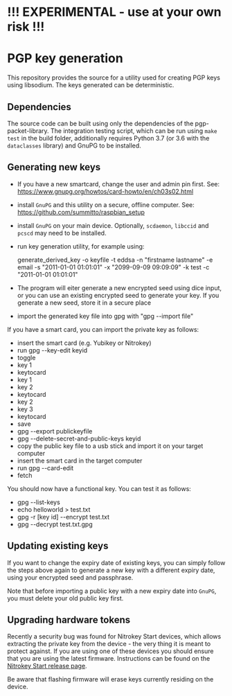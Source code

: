 # !!! EXPERIMENTAL - use at your own risk !!!

# PGP key generation

This repository provides the source for a utility used for creating
PGP keys using libsodium. The keys generated can be deterministic.

## Dependencies

The source code can be built using only the dependencies of the
pgp-packet-library. The integration testing script, which can be run using
`make test` in the build folder, additionally requires Python 3.7 (or 3.6 with
the `dataclasses` library) and GnuPG to be installed.

## Generating new keys

- If you have a new smartcard, change the user and admin pin first. See:
  https://www.gnupg.org/howtos/card-howto/en/ch03s02.html
- install `GnuPG` and this utility on a secure, offline computer. See:
  https://github.com/summitto/raspbian_setup
- install `GnuPG` on your main device. Optionally, `scdaemon`, `libccid` and
  `pcscd` may need to be installed.
- run key generation utility, for example using:

    generate_derived_key -o keyfile -t eddsa -n "firstname lastname" -e email
    -s "2011-01-01 01:01:01" -x "2099-09-09 09:09:09" -k test -c "2011-01-01
    01:01:01"

- The program will eiter generate a new encrypted seed using dice input, or you
  can use an existing encrypted seed to generate your key. If you generate a
  new seed, store it in a secure place  
- import the generated key file into gpg with "gpg --import file"

If you have a smart card, you can import the private key as follows:

- insert the smart card (e.g. Yubikey or Nitrokey)
- run gpg --key-edit keyid
- toggle
- key 1
- keytocard
- key 1
- key 2
- keytocard
- key 2
- key 3
- keytocard
- save
- gpg --export publickeyfile
- gpg --delete-secret-and-public-keys keyid
- copy the public key file to a usb stick and import it on your target computer
- insert the smart card in the target computer
- run gpg --card-edit
- fetch

You should now have a functional key. You can test it as follows:

- gpg --list-keys 
- echo helloworld > test.txt
- gpg -r [key id] --encrypt test.txt
- gpg --decrypt test.txt.gpg

## Updating existing keys

If you want to change the expiry date of existing keys, you can simply follow
the steps above again to generate a new key with a different expiry date, using
your encrypted seed and passphrase.

Note that before importing a public key with a new expiry date into `GnuPG`,
you must delete your old public key first.

## Upgrading hardware tokens

Recently a security bug was found for Nitrokey Start devices, which allows
extracting the private key from the device - the very thing it is meant to
protect against. If you are using one of these devices you should ensure that
you are using the latest firmware. Instructions can be found on the [Nitrokey
Start release
page](https://github.com/Nitrokey/nitrokey-start-firmware/releases).

Be aware that flashing firmware will erase keys currently residing on the
device.
